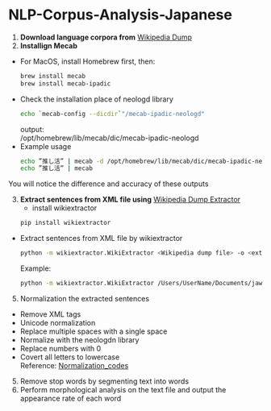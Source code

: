 # NLP-Corpus-Analysis-Japanese

1. **Download language corpora from** [Wikipedia Dump](https://dumps.wikimedia.org/jawiki/)
2. **Installign Mecab**
- For MacOS, install Homebrew first, then:
   ```bash
   brew install mecab
   brew install mecab-ipadic
   ```
- Check the installation place of neologd library
  ```bash
  echo `mecab-config --dicdir`"/mecab-ipadic-neologd"
  ```
  output:  
  /opt/homebrew/lib/mecab/dic/mecab-ipadic-neologd  
- Example usage
  ```bash
  echo ”推し活” | mecab -d /opt/homebrew/lib/mecab/dic/mecab-ipadic-neologd
  echo ”推し活” | mecab
  ```
 You will notice the difference and accuracy of these outputs  

3. **Extract sentences from XML file using** [Wikipedia Dump Extractor](https://github.com/attardi/wikiextractor)
   - install wikiextractor
    ```bash
    pip install wikiextractor
    ```

  - Extract sentences from XML file by wikiextractor
    ```bash
    python -m wikiextractor.WikiExtractor <Wikipedia dump file> -o <extracted template file>
    ```
    Example: 
    ```bash
    python -m wikiextractor.WikiExtractor /Users/UserName/Documents/jawiki-20240220-pages-articles-multistream.xml -o extracted_sentences
    ```

5. Normalization the extracted sentences
  - Remove XML tags
  - Unicode normalization
  - Replace multiple spaces with a single space
  - Normalize with the neologdn library
  - Replace numbers with 0
  - Covert all letters to lowercase  
  Reference:
  [Normalization_codes](https://github.com/Hironsan/natural-language-preprocessings/blob/master/preprocessings/ja/normalization.py)

5. Remove stop words by segmenting text into words
6. Perform morphological analysis on the text file and output the appearance rate of each word

